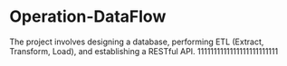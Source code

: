 # Operation-DataFlow
The project involves designing a database, performing ETL (Extract, Transform, Load), and establishing a RESTful API.
1111111111111111111111111
